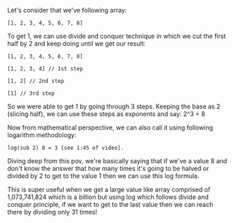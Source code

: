 Let's consider that we've following array:

    [1, 2, 3, 4, 5, 6, 7, 8]

To get 1, we can use divide and conquer technique in which we cut the first half by 2 and keep doing until we get our result:

    [1, 2, 3, 4, 5, 6, 7, 8]

    [1, 2, 3, 4] // 1st step

    [1, 2] // 2nd step

    [1] // 3rd step

So we were able to get 1 by going through 3 steps. Keeping the base as 2 (slicing half), we can use these steps as exponents and say: 2^3 = 8 

Now from mathematical perspective, we can also call it using following logarithm methodology:

    log(sub 2) 8 = 3 [see 1:45 of video].

Diving deep from this pov, we're basically saying that if we've a value 8 and don't know the answer that how many times it's going to be halved or divided by 2 to get to the value 1 then we can use this log formula.

This is super useful when we get a large value like array comprised of 1,073,741,824 which is a billion but using log which follows divide and conquer principle, if we want to get to the last value then we can reach there by dividing only 31 times!
